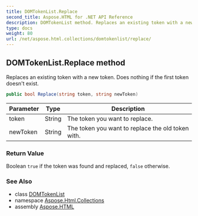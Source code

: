 ```yaml
---
title: DOMTokenList.Replace
second_title: Aspose.HTML for .NET API Reference
description: DOMTokenList method. Replaces an existing token with a new token. Does nothing if the first token doesnt exist
type: docs
weight: 80
url: /net/aspose.html.collections/domtokenlist/replace/
---
```

## DOMTokenList.Replace method

Replaces an existing token with a new token. Does nothing if the first token doesn't exist.

```csharp
public bool Replace(string token, string newToken)
```

| Parameter | Type | Description |
| --- | --- | --- |
| token | String | The token you want to replace. |
| newToken | String | The token you want to replace the old token with. |

### Return Value

Boolean `true` if the token was found and replaced, `false` otherwise.

### See Also

* class [DOMTokenList](../)
* namespace [Aspose.Html.Collections](../../domtokenlist/)
* assembly [Aspose.HTML](../../../)
